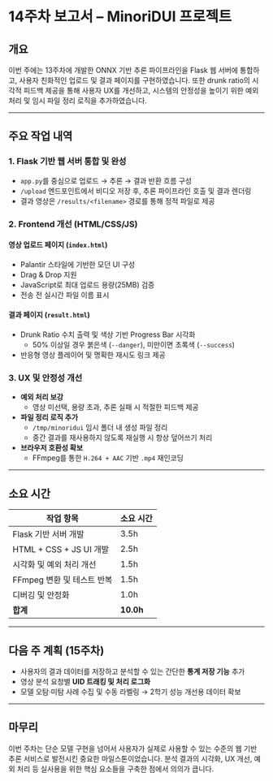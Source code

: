 # 14주차 보고서 – MinoriDUI 프로젝트

## 개요

이번 주에는 13주차에 개발한 ONNX 기반 추론 파이프라인을 Flask 웹 서버에 통합하고, 사용자 친화적인 업로드 및 결과 페이지를 구현하였습니다. 또한 drunk ratio의 시각적 피드백 제공을 통해 사용자 UX를 개선하고, 시스템의 안정성을 높이기 위한 예외 처리 및 임시 파일 정리 로직을 추가하였습니다.

---

## 주요 작업 내역

### 1. Flask 기반 웹 서버 통합 및 완성

- `app.py`를 중심으로 업로드 → 추론 → 결과 반환 흐름 구성
- `/upload` 엔드포인트에서 비디오 저장 후, 추론 파이프라인 호출 및 결과 렌더링
- 결과 영상은 `/results/<filename>` 경로를 통해 정적 파일로 제공

### 2. Frontend 개선 (HTML/CSS/JS)

#### 영상 업로드 페이지 (`index.html`)

- Palantir 스타일에 기반한 모던 UI 구성
- Drag & Drop 지원
- JavaScript로 최대 업로드 용량(25MB) 검증
- 전송 전 실시간 파일 이름 표시

#### 결과 페이지 (`result.html`)

- Drunk Ratio 수치 출력 및 색상 기반 Progress Bar 시각화
  - 50% 이상일 경우 붉은색 (`--danger`), 미만이면 초록색 (`--success`)
- 반응형 영상 플레이어 및 명확한 재시도 링크 제공

### 3. UX 및 안정성 개선

- **예외 처리 보강**
  - 영상 미선택, 용량 초과, 추론 실패 시 적절한 피드백 제공
- **파일 정리 로직 추가**
  - `/tmp/minoridui` 임시 폴더 내 생성 파일 정리
  - 중간 결과를 재사용하지 않도록 재실행 시 항상 덮어쓰기 처리
- **브라우저 호환성 확보**
  - FFmpeg를 통한 `H.264 + AAC` 기반 `.mp4` 재인코딩

---

## 소요 시간

| 작업 항목                        | 소요 시간 |
|----------------------------------|-----------|
| Flask 기반 서버 개발            | 3.5h      |
| HTML + CSS + JS UI 개발         | 2.5h      |
| 시각화 및 예외 처리 개선        | 1.5h      |
| FFmpeg 변환 및 테스트 반복      | 1.5h      |
| 디버깅 및 안정화                | 1.0h      |
| **합계**                         | **10.0h** |

---

## 다음 주 계획 (15주차)

- 사용자의 결과 데이터를 저장하고 분석할 수 있는 간단한 **통계 저장 기능** 추가
- 영상 분석 요청별 **UID 트래킹 및 처리 로그화**
- 모델 오탐·미탐 사례 수집 및 수동 라벨링 → 2학기 성능 개선용 데이터 확보

---

## 마무리

이번 주차는 단순 모델 구현을 넘어서 사용자가 실제로 사용할 수 있는 수준의 웹 기반 추론 서비스로 발전시킨 중요한 마일스톤이었습니다. 분석 결과의 시각화, UX 개선, 예외 처리 등 실사용을 위한 핵심 요소들을 구축한 점에서 의의가 큽니다.
